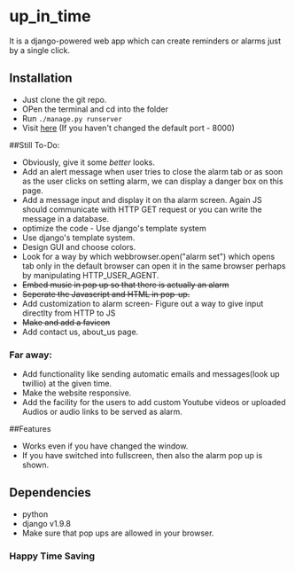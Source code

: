 # up_in_time
It is a django-powered web app which can create reminders or alarms just by a single click.

## Installation
* Just clone the git repo.
* OPen the terminal and cd into the folder 
* Run ```./manage.py runserver```
* Visit [here](http://127.0.0.1:8000/alarm/) (If you haven't changed the default port - 8000)

##Still To-Do:

* Obviously, give it some *better* looks.
* Add an alert message when user tries to close the alarm tab or as soon as the user clicks on setting alarm, we can display a danger box on this page.
* Add a message input and display it on tha alarm screen. Again JS should communicate with HTTP GET request or you can write the message in a database.
* optimize the code - Use django's template system
* Use django's template system.
* Design GUI and choose colors.
* Look for a way by which webbrowser.open("alarm set") which opens tab only in the default browser can open it in the same browser perhaps by manipulating HTTP_USER_AGENT.
* ~~Embed music in pop up so that there is actually an alarm~~
* ~~Seperate the Javascript and HTML in pop-up.~~
* Add customization to alarm screen- Figure out a way to give input directlty from HTTP to JS
* ~~Make and add a favicon~~
* Add contact us, about_us page.
	
### Far away:
* Add functionality like sending automatic emails and messages(look up twillio) at the given time.
* Make the website responsive.
* Add the facility for the users to add custom Youtube videos or uploaded Audios or audio links to be served as alarm.

##Features

* Works even if you have changed the window.
* If you have switched into fullscreen, then also the alarm pop up is shown.

## Dependencies

* python
* django v1.9.8
* Make sure that pop ups are allowed in your browser.

### Happy Time Saving

